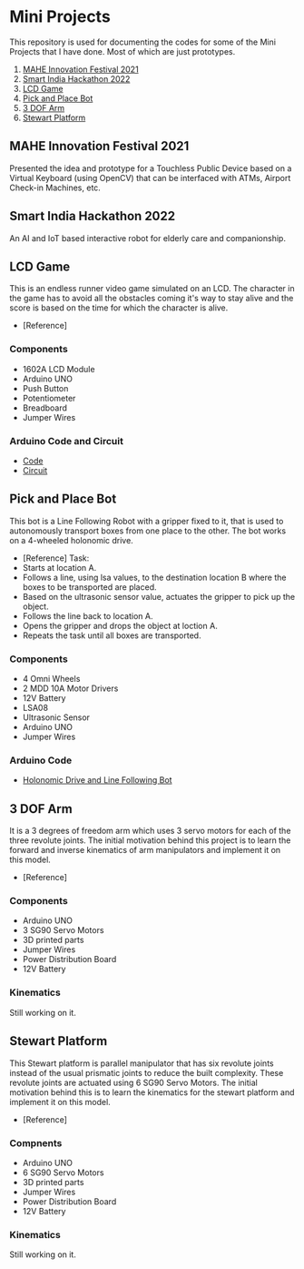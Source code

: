 # Mini Projects
This repository is used for documenting the codes for some of the Mini Projects that I have done. Most of which are just prototypes.
1. [MAHE Innovation Festival 2021](https://github.com/maanvisingh/Mini_Projects/edit/main/README.md#mahe-innovation-festival-2021)
2. [Smart India Hackathon 2022](https://github.com/maanvisingh/Mini_Projects/edit/main/README.md#smart-india-hackathon-2022)
3. [LCD Game](https://github.com/maanvisingh/Mini_Projects/edit/main/README.md#lcd-game)
4. [Pick and Place Bot](https://github.com/maanvisingh/Mini_Projects/edit/main/README.md#pick-and-place-bot)
5. [3 DOF Arm](https://github.com/maanvisingh/Mini_Projects/edit/main/README.md#3-dof-arm)
6. [Stewart Platform](https://github.com/maanvisingh/Mini_Projects/edit/main/README.md#stewart-platform)

## MAHE Innovation Festival 2021
Presented the idea and prototype for a Touchless Public Device based on a Virtual Keyboard (using OpenCV) that can be interfaced with ATMs, Airport Check-in Machines, etc.

## Smart India Hackathon 2022
An AI and IoT based interactive robot for elderly care and companionship.

## LCD Game 
This is an endless runner video game simulated on an LCD. The character in the game has to avoid all the obstacles coming it's way to stay alive and the score is based on the time for which the character is alive. 
- [Reference]

### Components 
- 1602A LCD Module 
- Arduino UNO
- Push Button 
- Potentiometer 
- Breadboard 
- Jumper Wires

### Arduino Code and Circuit
- [Code](https://github.com/maanvisingh/Mini_Projects/blob/main/LCD_Game.ino)
- [Circuit](https://github.com/maanvisingh/Mini_Projects/blob/main/LCD_Game.png)

## Pick and Place Bot
This bot is a Line Following Robot with a gripper fixed to it, that is used to autonomously transport boxes from one place to the other. The bot works on a 4-wheeled holonomic drive.
- [Reference]
Task: 
- Starts at location A.
- Follows a line, using lsa values, to the destination location B where the boxes to be transported are placed.
- Based on the ultrasonic sensor value, actuates the gripper to pick up the object.
- Follows the line back to location A.
- Opens the gripper and drops the object at loction A.
- Repeats the task until all boxes are transported.

### Components 
- 4 Omni Wheels 
- 2 MDD 10A Motor Drivers
- 12V Battery 
- LSA08 
- Ultrasonic Sensor
- Arduino UNO
- Jumper Wires

### Arduino Code
- [Holonomic Drive and Line Following Bot](https://github.com/maanvisingh/Mini_Projects/blob/main/4-wheel_pickPlace/4-wheel_pickPlace.ino)

## 3 DOF Arm
It is a 3 degrees of freedom arm which uses 3 servo motors for each of the three revolute joints. The initial motivation behind this project is to learn the forward and inverse kinematics of arm manipulators and implement it on this model.
- [Reference]

### Components
- Arduino UNO
- 3 SG90 Servo Motors 
- 3D printed parts
- Jumper Wires 
- Power Distribution Board 
- 12V Battery

### Kinematics
Still working on it.

## Stewart Platform 
This Stewart platform is parallel manipulator that has six revolute joints instead of the usual prismatic joints to reduce the built complexity. These revolute joints are actuated using 6 SG90 Servo Motors. The initial motivation behind this is to learn the kinematics for the stewart platform and implement it on this model.
- [Reference]

### Compnents 
- Arduino UNO
- 6 SG90 Servo Motors 
- 3D printed parts
- Jumper Wires 
- Power Distribution Board 
- 12V Battery

### Kinematics 
Still working on it.

 

